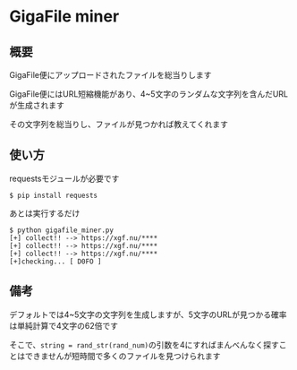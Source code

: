 # GigaFile miner
## 概要
GigaFile便にアップロードされたファイルを総当りします

GigaFile便にはURL短縮機能があり、4~5文字のランダムな文字列を含んだURLが生成されます

その文字列を総当りし、ファイルが見つかれば教えてくれます
 ## 使い方
 requestsモジュールが必要です
 
 `$ pip install requests`
 
 あとは実行するだけ
 ```
 $ python gigafile_miner.py 
[+] collect!! --> https://xgf.nu/****
[+] collect!! --> https://xgf.nu/****
[+] collect!! --> https://xgf.nu/****
[+]checking... [ D0FO ]
```
## 備考
デフォルトでは4~5文字の文字列を生成しますが、5文字のURLが見つかる確率は単純計算で4文字の62倍です

そこで、`string = rand_str(rand_num)`の引数を4にすればまんべんなく探すことはできませんが短時間で多くのファイルを見つけられます
